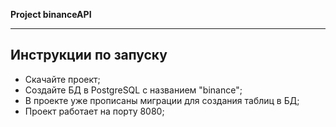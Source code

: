**Project binanceAPI**

---

## Инструкции по запуску

- Скачайте проект;
- Cоздайте БД в PostgreSQL с названием "binance";
- В проекте уже прописаны миграции для создания таблиц в БД;
- Проект работает на порту 8080;